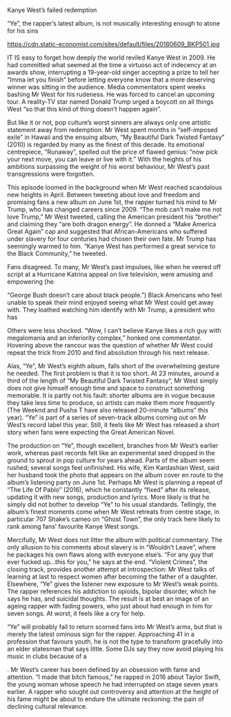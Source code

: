 Kanye West’s failed redemption

“Ye”, the rapper’s latest album, is not musically interesting enough to atone for his sins

https://cdn.static-economist.com/sites/default/files/20180609_BKP501.jpg

IT IS easy to forget how deeply the world reviled Kanye West in 2009. He had committed what seemed at the time a virtuoso act of indecency at an awards show, interrupting a 19-year-old singer accepting a prize to tell her “Imma let you finish” before letting everyone know that a more deserving winner was sitting in the audience. Media commentators spent weeks bashing Mr West for his rudeness. He was forced to cancel an upcoming tour. A reality-TV star named Donald Trump urged a boycott on all things West “so that this kind of thing doesn’t happen again”.

But like it or not, pop culture’s worst sinners are always only one artistic statement away from redemption. Mr West spent months in “self-imposed exile” in Hawaii and the ensuing album, “My Beautiful Dark Twisted Fantasy” (2010) is regarded by many as the finest of this decade. Its emotional centrepiece, “Runaway”, spelled out the price of flawed genius: “now pick your next move, you can leave or live with it.” With the heights of his ambitions surpassing the weight of his worst behaviour, Mr West’s past transgressions were forgotten.

This episode loomed in the background when Mr West reached scandalous new heights in April. Between tweeting about love and freedom and promising fans a new album on June 1st, the rapper turned his mind to Mr Trump, who has changed careers since 2009. “The mob can’t make me not love Trump,” Mr West tweeted, calling the American president his “brother” and claiming they “are both dragon energy”. He donned a “Make America Great Again” cap and suggested that African-Americans who suffered under slavery for four centuries had chosen their own fate. Mr Trump has seemingly warmed to him. “Kanye West has performed a great service to the Black Community,” he tweeted.

Fans disagreed. To many, Mr West’s past impulses, like when he veered off script at a Hurricane Katrina appeal on live television, were amusing and empowering (he 

 “George Bush doesn’t care about black people.”) Black Americans who feel unable to speak their mind enjoyed seeing what Mr West could get away with. They loathed watching him identify with Mr Trump, a president who has 

 Others were less shocked. “Wow, I can’t believe Kanye likes a rich guy with megalomania and an inferiority complex,” honked one commentator. Hovering above the rancour was the question of whether Mr West could repeat the trick from 2010 and find absolution through his next release.

Alas, “Ye”, Mr West’s eighth album, falls short of the overwhelming gesture he needed. The first problem is that it is too short. At 23 minutes, around a third of the length of “My Beautiful Dark Twisted Fantasy”, Mr West simply does not give himself enough time and space to construct something memorable. It is partly not his fault: shorter albums are in vogue because they take less time to produce, so artists can make them more frequently (The Weeknd and Pusha T have also released 20-minute “albums” this year). “Ye” is part of a series of seven-track albums coming out on Mr West’s record label this year. Still, it feels like Mr West has released a short story when fans were expecting the Great American Novel.

The production on “Ye”, though excellent, branches from Mr West’s earlier work, whereas past records felt like an experimental seed dropped in the ground to sprout in pop culture for years ahead. Parts of the album seem rushed; several songs feel unfinished. His wife, Kim Kardashian West, said her husband took the photo that appears on the album cover en route to the album’s listening party on June 1st. Perhaps Mr West is planning a repeat of “The Life Of Pablo” (2016), which he constantly “fixed” after its release, updating it with new songs, production and lyrics. More likely is that he simply did not bother to develop “Ye” to his usual standards. Tellingly, the album’s finest moments come when Mr West retreats from centre stage, in particular 707 Shake’s cameo on “Ghost Town”, the only track here likely to rank among fans’ favourite Kanye West songs.

Mercifully, Mr West does not litter the album with political commentary. The only allusion to his comments about slavery is in “Wouldn’t Leave”, where he packages his own flaws along with everyone else’s. “For any guy that ever fucked up…this for you,” he says at the end. “Violent Crimes”, the closing track, provides another attempt at introspection: Mr West talks of learning at last to respect women after becoming the father of a daughter. Elsewhere, “Ye” gives the listener new exposure to Mr West’s weak points. The rapper references his addiction to opioids, bipolar disorder, which he says he has, and suicidal thoughts. The result is at best an image of an ageing rapper with fading powers, who just about had enough in him for seven songs. At worst, it feels like a cry for help.

“Ye” will probably fail to return scorned fans into Mr West’s arms, but that is merely the latest ominous sign for the rapper. Approaching 41 in a profession that favours youth, he is not the type to transform gracefully into an elder statesman that says little. Some DJs say they now avoid playing his music in clubs because of a 

. Mr West’s career has been defined by an obsession with fame and attention. “I made that bitch famous,” he rapped in 2016 about Taylor Swift, the young woman whose speech he had interrupted on stage seven years earlier. A rapper who sought out controversy and attention at the height of his fame might be about to endure the ultimate reckoning: the pain of declining cultural relevance.